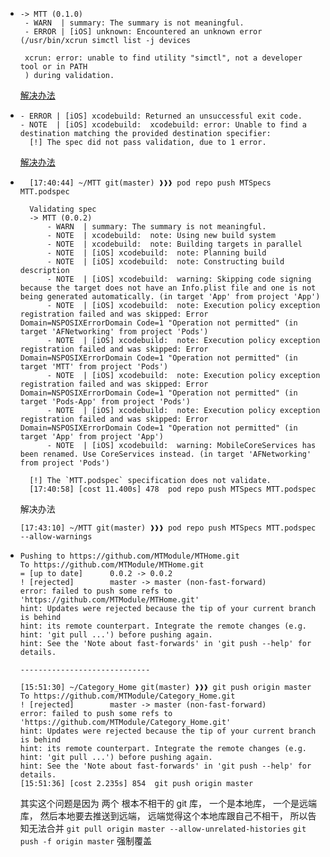 -  ```
   -> MTT (0.1.0)
    - WARN  | summary: The summary is not meaningful.
    - ERROR | [iOS] unknown: Encountered an unknown error (/usr/bin/xcrun simctl list -j devices

    xcrun: error: unable to find utility "simctl", not a developer tool or in PATH
    ) during validation.
    ```
    [解决办法](https://blog.csdn.net/xjh093/article/details/82888235)

- ```
  - ERROR | [iOS] xcodebuild: Returned an unsuccessful exit code. 
  - NOTE  | [iOS] xcodebuild:  xcodebuild: error: Unable to find a destination matching the provided destination specifier:
    [!] The spec did not pass validation, due to 1 error.
  ```
  [解决办法](https://www.jianshu.com/p/d45d78f4b153)

- ```
    [17:40:44] ~/MTT git(master) ❱❱❱ pod repo push MTSpecs MTT.podspec

    Validating spec
    -> MTT (0.0.2)
        - WARN  | summary: The summary is not meaningful.
        - NOTE  | xcodebuild:  note: Using new build system
        - NOTE  | xcodebuild:  note: Building targets in parallel
        - NOTE  | [iOS] xcodebuild:  note: Planning build
        - NOTE  | [iOS] xcodebuild:  note: Constructing build description
        - NOTE  | [iOS] xcodebuild:  warning: Skipping code signing because the target does not have an Info.plist file and one is not being generated automatically. (in target 'App' from project 'App')
        - NOTE  | [iOS] xcodebuild:  note: Execution policy exception registration failed and was skipped: Error Domain=NSPOSIXErrorDomain Code=1 "Operation not permitted" (in target 'AFNetworking' from project 'Pods')
        - NOTE  | [iOS] xcodebuild:  note: Execution policy exception registration failed and was skipped: Error Domain=NSPOSIXErrorDomain Code=1 "Operation not permitted" (in target 'MTT' from project 'Pods')
        - NOTE  | [iOS] xcodebuild:  note: Execution policy exception registration failed and was skipped: Error Domain=NSPOSIXErrorDomain Code=1 "Operation not permitted" (in target 'Pods-App' from project 'Pods')
        - NOTE  | [iOS] xcodebuild:  note: Execution policy exception registration failed and was skipped: Error Domain=NSPOSIXErrorDomain Code=1 "Operation not permitted" (in target 'App' from project 'App')
        - NOTE  | [iOS] xcodebuild:  warning: MobileCoreServices has been renamed. Use CoreServices instead. (in target 'AFNetworking' from project 'Pods')

    [!] The `MTT.podspec` specification does not validate.
    [17:40:58] [cost 11.400s] 478  pod repo push MTSpecs MTT.podspec
    ```
    解决办法
    ```
    [17:43:10] ~/MTT git(master) ❱❱❱ pod repo push MTSpecs MTT.podspec --allow-warnings
    ```
    
- ```
  Pushing to https://github.com/MTModule/MTHome.git
  To https://github.com/MTModule/MTHome.git
  = [up to date]      0.0.2 -> 0.0.2
  ! [rejected]        master -> master (non-fast-forward)
  error: failed to push some refs to 'https://github.com/MTModule/MTHome.git'
  hint: Updates were rejected because the tip of your current branch is behind
  hint: its remote counterpart. Integrate the remote changes (e.g.
  hint: 'git pull ...') before pushing again.
  hint: See the 'Note about fast-forwards' in 'git push --help' for details.

  -----------------------------

  [15:51:30] ~/Category_Home git(master) ❱❱❱ git push origin master
  To https://github.com/MTModule/Category_Home.git
  ! [rejected]        master -> master (non-fast-forward)
  error: failed to push some refs to 'https://github.com/MTModule/Category_Home.git'
  hint: Updates were rejected because the tip of your current branch is behind
  hint: its remote counterpart. Integrate the remote changes (e.g.
  hint: 'git pull ...') before pushing again.
  hint: See the 'Note about fast-forwards' in 'git push --help' for details.
  [15:51:36] [cost 2.235s] 854  git push origin master
  ```

  其实这个问题是因为 两个 根本不相干的 git 库， 一个是本地库， 一个是远端库， 然后本地要去推送到远端， 远端觉得这个本地库跟自己不相干， 所以告知无法合并
  `git pull origin master --allow-unrelated-histories`
  `git push -f origin master` 强制覆盖

